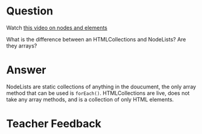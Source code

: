 # Question
Watch [this video on nodes and elements](https://www.youtube.com/watch?v=rhvec8cXLlo)

What is the difference between an HTMLCollections and NodeLists? Are they arrays?

# Answer
NodeLists are static collections of anything in the doucument, the only array method that can be used is `forEach()`. HTMLCollections are live, does not take any array methods, and is a collection of only HTML elements.

# Teacher Feedback